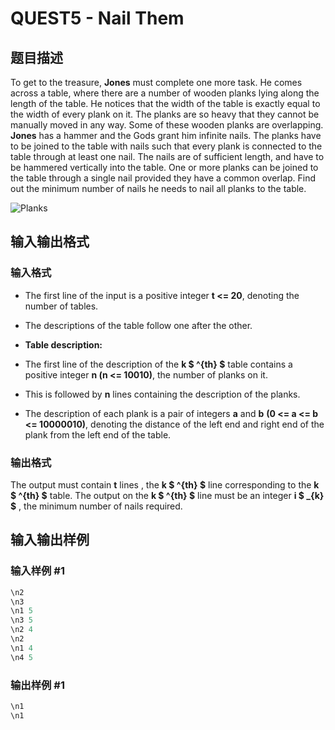 # QUEST5 - Nail Them

## 题目描述

 To get to the treasure, **Jones** must complete one more task. He comes across a table, where there are a number of wooden planks lying along the length of the table. He notices that the width of the table is exactly equal to the width of every plank on it. The planks are so heavy that they cannot be manually moved in any way. Some of these wooden planks are overlapping. **Jones** has a hammer and the Gods grant him infinite nails. The planks have to be joined to the table with nails such that every plank is connected to the table through at least one nail. The nails are of sufficient length, and have to be hammered vertically into the table. One or more planks can be joined to the table through a single nail provided they have a common overlap. Find out the minimum number of nails he needs to nail all planks to the table.

![Planks](https://cdn.luogu.com.cn/upload/vjudge_pic/SP661/6a9e628e94d5c49194d3d8d481fd34c147747a1f.png)

## 输入输出格式

### 输入格式

- The first line of the input is a positive integer **t <= 20**, denoting the number of tables.

- The descriptions of the table follow one after the other.

- **Table description:**

- The first line of the description of the **k $ ^{th} $** table contains a positive integer **n (n <= 10010)**, the number of planks on it.

- This is followed by **n** lines containing the description of the planks.

- The description of each plank is a pair of integers **a** and **b** **(0 <= a <= b <= 10000010)**, denoting the distance of the left end and right end of the plank from the left end of the table.

### 输出格式

The output must contain **t** lines , the **k $ ^{th} $** line corresponding to the **k $ ^{th} $** table. The output on the **k $ ^{th} $** line must be an integer **i $ _{k} $** , the minimum number of nails required.

## 输入输出样例

### 输入样例 #1

```cpp
\n2
\n3
\n1 5
\n3 5
\n2 4
\n2
\n1 4 
\n4 5
```


### 输出样例 #1

```cpp
\n1
\n1
```


